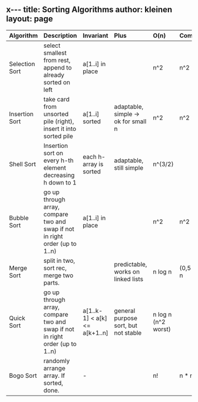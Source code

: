 x---
title: Sorting Algorithms
author: kleinen
layout: page
---

| Algorithm      | Description                                                                  | Invariant                     | Plus                                 | O(n)                | Comparisions     | Swaps           | Stable     | adaptive | space                             |
|:---------------|:-----------------------------------------------------------------------------|:------------------------------|:-------------------------------------|:--------------------|:-----------------|:----------------|:-----------|:---------|:----------------------------------|
| Selection Sort | select smallest from rest, append to already sorted on left                  | a[1..i] in place              |                                      | n^2                 | n^2              | n               | not stable |          |                                   |
| Insertion Sort | take card from unsorted pile (right), insert it into sorted pile             | a[1..i] sorted                | adaptable, simple -> ok for small n  | n^2                 | n^2              | n^2             | stable     | yes      | O(1) extra                        |
| Shell Sort     | Insertion sort on every h-th element decreasing h down to 1                  | each h-array is sorted        | adaptable, still simple              | n^(3/2)             |                  |                 | stable     | yes      | O(1) extra                        |
| Bubble Sort    | go up through array, compare two and swap if not in right order (up to 1..n) | a[1..i] in place              |                                      | n^2                 | n^2              | n^2             | stable     | yes      | O(1) extra                        |
| Merge Sort     | split in two, sort rec, merge two parts.                                     |                               | predictable, works on linked lists   | n log n             | (0,5 to 1 )log n | (1 to 1,5)log n | stable     | no       | O(n) extra                        |
| Quick Sort     | go up through array, compare two and swap if not in right order (up to 1..n) | a[1..k-1] < a[k] <= a[k+1..n] | general purpose sort, but not stable | n log n (n^2 worst) |                  |                 | no         | no       | O(n·lg(n)) for some optimizatiosn |
| Bogo Sort      | randomly arrange array. If sorted, done.                                     | -                             |                                      | n!                  | n * n!           | n*n!            | not stable | no       | O(1)                              |
